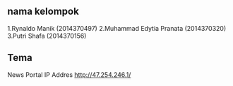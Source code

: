 ## nama kelompok
1.Rynaldo Manik (2014370497)
2.Muhammad Edytia Pranata (2014370320)
3.Putri Shafa (2014370156)
## Tema
News Portal
IP Addres
http://47.254.246.1/

